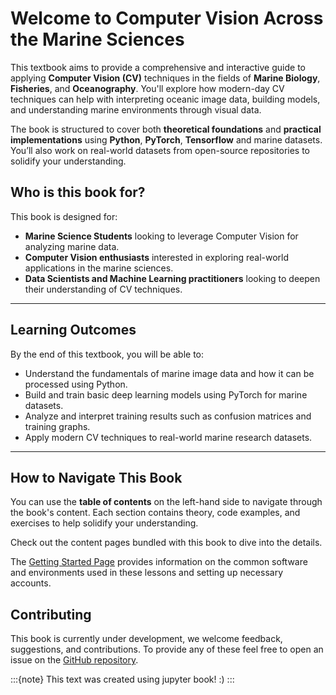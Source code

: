 # Welcome to Computer Vision Across the Marine Sciences

This textbook aims to provide a comprehensive and interactive guide to applying **Computer Vision (CV)** techniques in the fields of **Marine Biology**, **Fisheries**, and **Oceanography**. You'll explore how modern-day CV techniques can help with interpreting oceanic image data, building models, and understanding marine environments through visual data. 

The book is structured to cover both **theoretical foundations** and **practical implementations** using **Python**, **PyTorch**, **Tensorflow** and marine datasets. You’ll also work on real-world datasets from open-source repositories to solidify your understanding.

## Who is this book for?

This book is designed for:
- **Marine Science Students** looking to leverage Computer Vision for analyzing marine data.
- **Computer Vision enthusiasts** interested in exploring real-world applications in the marine sciences.
- **Data Scientists and Machine Learning practitioners** looking to deepen their understanding of CV techniques.

---

## Learning Outcomes

By the end of this textbook, you will be able to:
- Understand the fundamentals of marine image data and how it can be processed using Python.
- Build and train basic deep learning models using PyTorch for marine datasets.
- Analyze and interpret training results such as confusion matrices and training graphs.
- Apply modern CV techniques to real-world marine research datasets.

---

## How to Navigate This Book

You can use the **table of contents** on the left-hand side to navigate through the book's content. Each section contains theory, code examples, and exercises to help solidify your understanding. 

Check out the content pages bundled with this book to dive into the details.

The [Getting Started Page](./Tools.md) provides information on the common software and environments used in these lessons and setting up necessary accounts.

## Contributing

This book is currently under development, we welcome feedback, suggestions, and contributions. To provide any of these feel free to open an issue on the [GitHub repository](https://github.com/atticus-carter/cv).

:::{note}
This text was created using jupyter book! :)
:::

